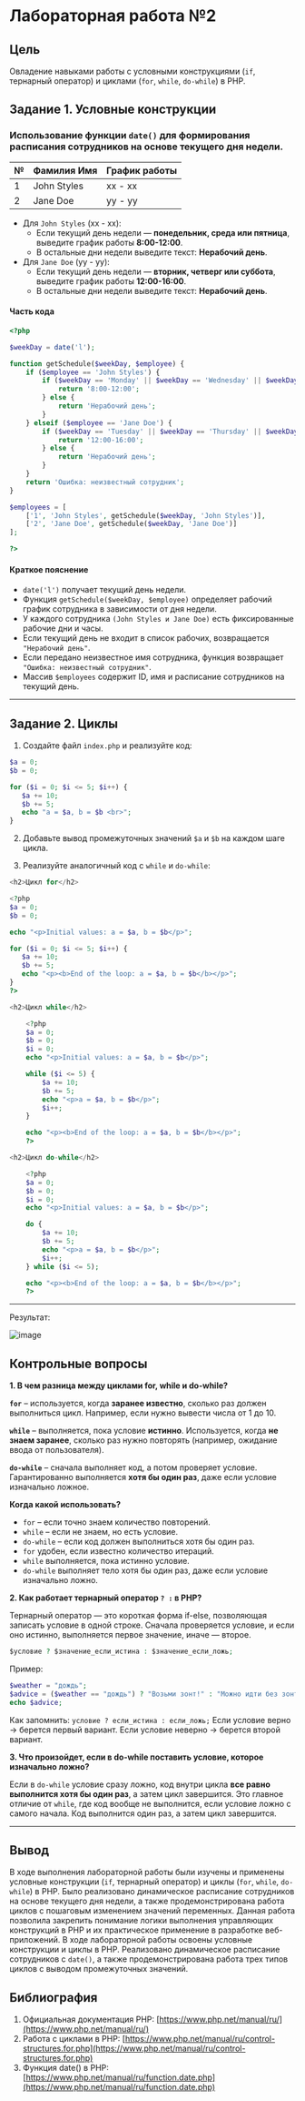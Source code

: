 # Лабораторная работа №2

## Цель

Овладение навыками работы с условными конструкциями (`if`, тернарный оператор) и циклами (`for`, `while`, `do-while`) в PHP.

## Задание 1. Условные конструкции

### Использование функции `date()` для формирования расписания сотрудников на основе текущего дня недели.  

| №   | Фамилия Имя | График работы |
| --- | ----------- | ------------- |
| 1   | John Styles | xx - xx       |
| 2   | Jane Doe    | yy - yy       |

- Для `John Styles` (xx - xx):
  - Если текущий день недели — **понедельник, среда или пятница**, выведите график работы **8:00-12:00**.
  - В остальные дни недели выведите текст: **Нерабочий день**.
- Для `Jane Doe` (yy - yy):
  - Если текущий день недели — **вторник, четверг или суббота**, выведите график работы **12:00-16:00**.
  - В остальные дни недели выведите текст: **Нерабочий день**.

#### Часть кода

```php
<?php

$weekDay = date('l');

function getSchedule($weekDay, $employee) {
    if ($employee == 'John Styles') {
        if ($weekDay == 'Monday' || $weekDay == 'Wednesday' || $weekDay == 'Friday') {
            return '8:00-12:00';
        } else {
            return 'Нерабочий день';
        }
    } elseif ($employee == 'Jane Doe') {
        if ($weekDay == 'Tuesday' || $weekDay == 'Thursday' || $weekDay == 'Saturday') {
            return '12:00-16:00';
        } else {
            return 'Нерабочий день';
        }
    }
    return 'Ошибка: неизвестный сотрудник';
}

$employees = [
    ['1', 'John Styles', getSchedule($weekDay, 'John Styles')],
    ['2', 'Jane Doe', getSchedule($weekDay, 'Jane Doe')]
];

?>

```

#### Краткое пояснение

- `date('l')` получает текущий день недели.
- Функция `getSchedule($weekDay, $employee)` определяет рабочий график сотрудника в зависимости от дня недели.
- У каждого сотрудника `(John Styles и Jane Doe)` есть фиксированные рабочие дни и часы.
- Если текущий день не входит в список рабочих, возвращается `"Нерабочий день"`.
- Если передано неизвестное имя сотрудника, функция возвращает `"Ошибка: неизвестный сотрудник"`.
- Массив `$employees` содержит ID, имя и расписание сотрудников на текущий день.

---

## Задание 2. Циклы

1. Создайте файл `index.php` и реализуйте код:

```php
$a = 0;
$b = 0;

for ($i = 0; $i <= 5; $i++) {
   $a += 10;
   $b += 5;
   echo "a = $a, b = $b <br>";
}
```

2. Добавьте вывод промежуточных значений `$a` и `$b` на каждом шаге цикла.

3. Реализуйте аналогичный код с `while` и `do-while`:

```php
<h2>Цикл for</h2>

<?php
$a = 0;
$b = 0;

echo "<p>Initial values: a = $a, b = $b</p>";

for ($i = 0; $i <= 5; $i++) {
   $a += 10;
   $b += 5;
   echo "<p><b>End of the loop: a = $a, b = $b</b></p>";
}
?>
```

```php
<h2>Цикл while</h2>

    <?php
    $a = 0;
    $b = 0;
    $i = 0;
    echo "<p>Initial values: a = $a, b = $b</p>";

    while ($i <= 5) {
        $a += 10;
        $b += 5;
        echo "<p>a = $a, b = $b</p>";
        $i++;
    }

    echo "<p><b>End of the loop: a = $a, b = $b</b></p>";
    ?>
```

```php
<h2>Цикл do-while</h2>

    <?php
    $a = 0;
    $b = 0;
    $i = 0;
    echo "<p>Initial values: a = $a, b = $b</p>";

    do {
        $a += 10;
        $b += 5;
        echo "<p>a = $a, b = $b</p>";
        $i++;
    } while ($i <= 5);

    echo "<p><b>End of the loop: a = $a, b = $b</b></p>";
    ?>
```

---

Результат:

![image](images/lab2.png)

## Контрольные вопросы

**1. В чем разница между циклами for, while и do-while?**

 **`for`** – используется, когда **заранее известно**, сколько раз должен выполниться цикл. Например, если нужно вывести числа от 1 до 10.

 **`while`** – выполняется, пока условие **истинно**. Используется, когда **не знаем заранее**, сколько раз нужно повторять (например, ожидание ввода от пользователя).

 **`do-while`** – сначала выполняет код, а потом проверяет условие. Гарантированно выполняется **хотя бы один раз**, даже если условие изначально ложное.

**Когда какой использовать?**

- `for` – если точно знаем количество повторений.
- `while` – если не знаем, но есть условие.
- `do-while` – если код должен выполниться хотя бы один раз.
- `for` удобен, если известно количество итераций.
- `while` выполняется, пока истинно условие.
- `do-while` выполняет тело хотя бы один раз, даже если условие изначально ложно.

**2. Как работает тернарный оператор `? :` в PHP?**

Тернарный оператор — это короткая форма if-else, позволяющая записать условие в одной строке. Сначала проверяется условие, и если оно истинно, выполняется первое значение, иначе — второе.

```php
$условие ? $значение_если_истина : $значение_если_ложь;
```

Пример:

```php
$weather = "дождь";
$advice = ($weather == "дождь") ? "Возьми зонт!" : "Можно идти без зонта.";
echo $advice;
```

Как запомнить:
`условие ? если_истина : если_ложь;`
Если условие верно → берется первый вариант.
Если условие неверно → берется второй вариант.

**3. Что произойдет, если в do-while поставить условие, которое изначально ложно?**

Если в `do-while` условие сразу ложно, код внутри цикла **все равно выполнится хотя бы один раз**, а затем цикл завершится. Это главное отличие от `while`, где код вообще не выполнится, если условие ложно с самого начала.
Код выполнится один раз, а затем цикл завершится.

---

## Вывод

В ходе выполнения лабораторной работы были изучены и применены условные конструкции (`if`, тернарный оператор) и циклы (`for`, `while`, `do-while`) в PHP. Было реализовано динамическое расписание сотрудников на основе текущего дня недели, а также продемонстрирована работа циклов с пошаговым изменением значений переменных. Данная работа позволила закрепить понимание логики выполнения управляющих конструкций в PHP и их практическое применение в разработке веб-приложений. В ходе лабораторной работы освоены условные конструкции и циклы в PHP. Реализовано динамическое расписание сотрудников с `date()`, а также продемонстрирована работа трех типов циклов с выводом промежуточных значений.

## Библиография

1. Официальная документация PHP: [https://www.php.net/manual/ru/](https://www.php.net/manual/ru/)
2. Работа с циклами в PHP: [https://www.php.net/manual/ru/control-structures.for.php](https://www.php.net/manual/ru/control-structures.for.php)
3. Функция date() в PHP: [https://www.php.net/manual/ru/function.date.php](https://www.php.net/manual/ru/function.date.php)
